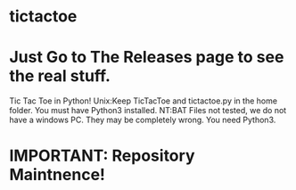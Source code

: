 # tictactoe
# Just Go to The Releases page to see the real stuff. 
Tic Tac Toe in Python!
Unix:Keep TicTacToe and tictactoe.py in the home folder. You must have Python3 installed.
NT:BAT Files not tested, we do not have a windows PC. They may be completely wrong. You need Python3.
# IMPORTANT: Repository Maintnence!
